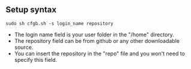 Setup syntax
--
``sudo sh cfgb.sh -s login_name repository``  
- The login name field is your user folder in the "/home" directory.
- The repository field can be from github or any other downloadable source.  
- You can insert the repository in the "repo" file and you won't need to specify this field.
